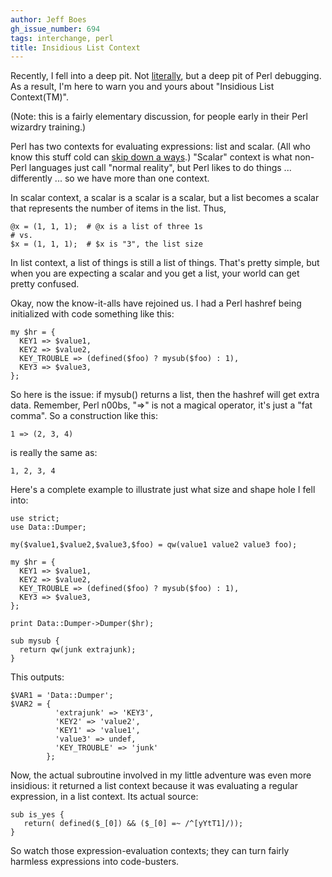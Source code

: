 ```yaml
---
author: Jeff Boes
gh_issue_number: 694
tags: interchange, perl
title: Insidious List Context
---
```




Recently, I fell into a deep pit. Not [literally](http://www.theatlanticwire.com/entertainment/2012/09/actually-literally-what-your-crutch-word-says-about-you/56614/), but a deep pit of Perl debugging. As a result, I'm here to warn you and yours about "Insidious List Context(TM)".

(Note: this is a fairly elementary discussion, for people early in their Perl wizardry training.)

Perl has two contexts for evaluating expressions: list and scalar. (All who know this stuff cold can [skip down a ways](#skip_here).) "Scalar" context is what non-Perl languages just call "normal reality", but Perl likes to do things ... differently ... so we have more than one context.

In scalar context, a scalar is a scalar is a scalar, but a list becomes a scalar that represents the number of items in the list. Thus,

```nohighlight
@x = (1, 1, 1);  # @x is a list of three 1s
# vs.
$x = (1, 1, 1);  # $x is "3", the list size
```

In list context, a list of things is still a list of things. That's pretty simple, but when you are expecting a scalar and you get a list, your world can get pretty confused.

[]()
Okay, now the know-it-alls have rejoined us. I had a Perl hashref being initialized with code something like this:

```nohighlight
my $hr = {
  KEY1 => $value1,
  KEY2 => $value2,
  KEY_TROUBLE => (defined($foo) ? mysub($foo) : 1),
  KEY3 => $value3,
};
```

So here is the issue: if mysub() returns a list, then the hashref will get extra data. Remember, Perl n00bs, "=>" is not a magical operator, it's just a "fat comma". So a construction like this:

```nohighlight
1 => (2, 3, 4)
```

is really the same as:
```nohighlight
1, 2, 3, 4
```

Here's a complete example to illustrate just what size and shape hole I fell into:

```nohighlight
use strict;
use Data::Dumper;

my($value1,$value2,$value3,$foo) = qw(value1 value2 value3 foo);

my $hr = {
  KEY1 => $value1,
  KEY2 => $value2,
  KEY_TROUBLE => (defined($foo) ? mysub($foo) : 1),
  KEY3 => $value3,
};

print Data::Dumper->Dumper($hr);

sub mysub {
  return qw(junk extrajunk);
}
```

This outputs:

```nohighlight
$VAR1 = 'Data::Dumper';
$VAR2 = {
          'extrajunk' => 'KEY3',
          'KEY2' => 'value2',
          'KEY1' => 'value1',
          'value3' => undef,
          'KEY_TROUBLE' => 'junk'
        };
```

Now, the actual subroutine involved in my little adventure was even more insidious: it returned a list context because it was evaluating a regular expression, in a list context. Its actual source:

```nohighlight
sub is_yes {
   return( defined($_[0]) && ($_[0] =~ /^[yYtT1]/));
}
```

So watch those expression-evaluation contexts; they can turn fairly harmless expressions into code-busters.


